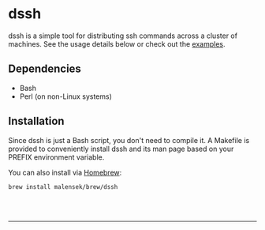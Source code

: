 dssh
====

dssh is a simple tool for distributing ssh commands across a cluster of machines. See the usage details below or check out the [examples](#usage-examples).

Dependencies
------------
* Bash 
* Perl (on non-Linux systems)

Installation
------------
Since dssh is just a Bash script, you don't need to compile it. A Makefile is provided to conveniently install dssh and its man page based on your PREFIX environment variable.

You can also install via [Homebrew](http://brew.sh):

    brew install malensek/brew/dssh

<br>
<br>

* * *


